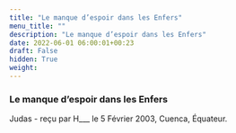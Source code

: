 ```yaml
---
title: "Le manque d’espoir dans les Enfers"
menu_title: ""
description: "Le manque d’espoir dans les Enfers"
date: 2022-06-01 06:00:01+00:23
draft: False
hidden: True
weight:
---
```

### Le manque d’espoir dans les Enfers

Judas - reçu par H___ le 5 Février 2003, Cuenca, Équateur.



